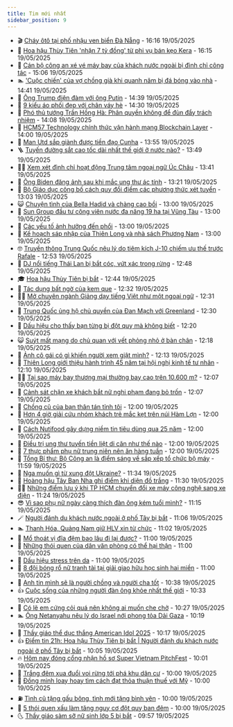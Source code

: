 ```yaml
---
title: Tim mới nhất
sidebar_position: 9
---
```


<!-- vnexpress-tin-moi-nhat:START -->
- 🎬 [Cháy ôtô tại phố nhậu ven biển Đà Nẵng](https://vnexpress.net/chay-oto-tai-pho-nhau-ven-bien-da-nang-4888034.html) - 16:16 19/05/2025
- 🐎 [Hoa hậu Thùy Tiên &#39;nhận 7 tỷ đồng&#39; từ phi vụ bán kẹo Kera](https://vnexpress.net/hoa-hau-thuy-tien-nhan-7-ty-dong-tu-phi-vu-ban-keo-kera-4888040.html) - 16:15 19/05/2025
- 🦍 [Cán bộ công an xé vé máy bay của khách nước ngoài bị đình chỉ công tác](https://vnexpress.net/can-bo-cong-an-xe-ve-may-bay-cua-khach-nuoc-ngoai-bi-dinh-chi-cong-tac-4888026.html) - 15:06 19/05/2025
- 🏊 [&#39;Cuộc chiến&#39; của vợ chồng già khi quanh năm bị đá bóng vào nhà](https://vnexpress.net/cuoc-chien-cua-vo-chong-gia-khi-quanh-nam-bi-da-bong-vao-nha-4887997.html) - 14:41 19/05/2025
- 🎊 [Ông Trump điện đàm với ông Putin](https://vnexpress.net/ong-trump-dien-dam-voi-ong-putin-4888012.html) - 14:39 19/05/2025
- 🎃 [9 kiểu áo phối đẹp với chân váy hè](https://vnexpress.net/9-kieu-ao-phoi-dep-voi-chan-vay-he-4880218.html) - 14:30 19/05/2025
- 🧰 [Phó thủ tướng Trần Hồng Hà: Phân quyền không để đùn đẩy trách nhiệm](https://vnexpress.net/pho-thu-tuong-tran-hong-ha-phan-quyen-khong-de-dun-day-trach-nhiem-4888001.html) - 14:08 19/05/2025
- 🔭 [HCM57 Technology chính thức vận hành mạng Blockchain Layer](https://vnexpress.net/hcm57-technology-chinh-thuc-van-hanh-mang-blockchain-layer-4888016.html) - 14:00 19/05/2025
- 🫶 [Man Utd sắp giành được tiền đạo Cunha](https://vnexpress.net/man-utd-sap-gianh-duoc-tien-dao-cunha-4888017.html) - 13:55 19/05/2025
- 🪜 [Tuyến đường sắt cao tốc dài nhất thế giới ở nước nào?](https://vnexpress.net/tuyen-duong-sat-cao-toc-dai-nhat-the-gioi-o-nuoc-nao-4887985.html) - 13:49 19/05/2025
- 👨‍🏫 [Xem xét đình chỉ hoạt động Trung tâm ngoại ngữ Úc Châu](https://vnexpress.net/xem-xet-dinh-chi-hoat-dong-trung-tam-ngoai-ngu-uc-chau-4888008.html) - 13:41 19/05/2025
- 🎊 [Ông Biden đăng ảnh sau khi mắc ung thư ác tính](https://vnexpress.net/ong-biden-dang-anh-sau-khi-mac-ung-thu-ac-tinh-4888005.html) - 13:21 19/05/2025
- 🎊 [Bộ Giáo dục công bố cách quy đổi điểm các phương thức xét tuyển](https://vnexpress.net/bo-giao-duc-cong-bo-cach-quy-doi-diem-xet-tuyen-dai-hoc-giua-cac-phuong-thuc-4888004.html) - 13:03 19/05/2025
- 😺 [Chuyện tình của Bella Hadid và chàng cao bồi](https://vnexpress.net/chuyen-tinh-cua-bella-hadid-va-chang-cao-boi-4886403.html) - 13:00 19/05/2025
- 🐘 [Sun Group đầu tư công viên nước đa năng 19 ha tại Vũng Tàu](https://vnexpress.net/sun-group-dau-tu-cong-vien-nuoc-da-nang-19-ha-tai-vung-tau-4887984.html) - 13:00 19/05/2025
- 🌁 [Các yếu tố ảnh hưởng đến phổi](https://vnexpress.net/cac-yeu-to-anh-huong-den-phoi-4887887.html) - 13:00 19/05/2025
- 🐲 [Kế hoạch sáp nhập của Thiên Long và nhà sách Phương Nam](https://vnexpress.net/ke-hoach-sap-nhap-cua-thien-long-va-nha-sach-phuong-nam-4886858.html) - 13:00 19/05/2025
- 🤓 [Truyền thông Trung Quốc nêu lý do tiêm kích J-10 chiếm ưu thế trước Rafale](https://vnexpress.net/truyen-thong-trung-quoc-neu-ly-do-tiem-kich-j-10-chiem-uu-the-truoc-rafale-4887877.html) - 12:53 19/05/2025
- 💪 [DJ nổi tiếng Thái Lan bị bắt cóc, vứt xác trong rừng](https://vnexpress.net/dj-noi-tieng-thai-lan-bi-bat-coc-vut-xac-trong-rung-4887986.html) - 12:48 19/05/2025
- 🎓 [Hoa hậu Thùy Tiên bị bắt](https://vnexpress.net/hoa-hau-thuy-tien-bi-bat-4886494.html) - 12:44 19/05/2025
- 🫣 [Tác dụng bất ngờ của kem que](https://vnexpress.net/tac-dung-bat-ngo-cua-kem-que-4887944.html) - 12:32 19/05/2025
- 🧑‍💻 [Mở chuyên ngành Giảng dạy tiếng Việt như một ngoại ngữ](https://vnexpress.net/mo-chuyen-nganh-giang-day-tieng-viet-nhu-mot-ngoai-ngu-4887958.html) - 12:31 19/05/2025
- 🐲 [Trung Quốc ủng hộ chủ quyền của Đan Mạch với Greenland](https://vnexpress.net/trung-quoc-ung-ho-chu-quyen-cua-dan-mach-voi-greenland-4887996.html) - 12:30 19/05/2025
- 🌝 [Dấu hiệu cho thấy bạn từng bị đột quỵ mà không biết](https://vnexpress.net/dau-hieu-cho-thay-ban-tung-bi-dot-quy-ma-khong-biet-4887908.html) - 12:20 19/05/2025
- 😺 [Suýt mất mạng do chủ quan với vết phỏng nhỏ ở bàn chân](https://vnexpress.net/suyt-mat-mang-do-chu-quan-voi-vet-phong-nho-o-ban-chan-4887872.html) - 12:18 19/05/2025
- 🐎 [Ảnh cô gái có gì khiến người xem giật mình?](https://vnexpress.net/cau-do-iq-thu-tai-tinh-mat-anh-co-gai-co-gi-khien-nguoi-xem-giat-minh-4885184.html) - 12:13 19/05/2025
- 🎡 [Thiên Long giới thiệu hành trình 45 năm tại hội nghị kinh tế tư nhân](https://vnexpress.net/thien-long-gioi-thieu-hanh-trinh-45-nam-tai-hoi-nghi-kinh-te-tu-nhan-4887998.html) - 12:10 19/05/2025
- 👨‍🏫 [Tại sao máy bay thương mại thường bay cao trên 10.600 m?](https://vnexpress.net/tai-sao-may-bay-thuong-mai-thuong-bay-cao-tren-10-600-m-4887619.html) - 12:07 19/05/2025
- 🦆 [Cảnh sát chặn xe khách bắt nữ nghi phạm đang bỏ trốn](https://vnexpress.net/canh-sat-chan-xe-khach-bat-nu-nghi-pham-dang-bo-tron-4887993.html) - 12:07 19/05/2025
- 🚦 [Chồng cũ của bạn thân tán tỉnh tôi](https://vnexpress.net/chong-cu-cua-ban-than-tan-tinh-toi-4887899.html) - 12:00 19/05/2025
- 💫 [Hơn 4 giờ giải cứu nhóm khách trẻ mắc kẹt trên núi Hàm Lợn](https://vnexpress.net/hon-4-gio-giai-cuu-nhom-khach-tre-mac-ket-tren-nui-ham-lon-4887815.html) - 12:00 19/05/2025
- 🎉 [Cách Nutifood gây dựng niềm tin tiêu dùng qua 25 năm](https://vnexpress.net/cach-nutifood-gay-dung-niem-tin-tieu-dung-qua-25-nam-4887995.html) - 12:00 19/05/2025
- 🌋 [Điều trị ung thư tuyến tiền liệt di căn như thế nào](https://vnexpress.net/dieu-tri-ung-thu-tuyen-tien-liet-di-can-nhu-the-nao-4887909.html) - 12:00 19/05/2025
- 🤖 [7 thực phẩm phụ nữ trung niên nên ăn hàng tuần](https://vnexpress.net/7-thuc-pham-phu-nu-trung-nien-nen-an-hang-tuan-4887779.html) - 12:00 19/05/2025
- 🦏 [Tổng Bí thư: Bộ Công an là điểm sáng về sắp xếp tổ chức bộ máy](https://vnexpress.net/tong-bi-thu-bo-cong-an-la-diem-sang-ve-sap-xep-to-chuc-bo-may-4887979.html) - 11:59 19/05/2025
- 🦩 [Nga muốn gì từ xung đột Ukraine?](https://vnexpress.net/nga-muon-gi-tu-xung-dot-ukraine-4887599.html) - 11:34 19/05/2025
- 👺 [Hoàng hậu Tây Ban Nha ghi điểm khi diện đồ trắng](https://vnexpress.net/hoang-hau-tay-ban-nha-ghi-diem-khi-dien-do-trang-4887790.html) - 11:30 19/05/2025
- 🧑‍🏫 [Những điểm lưu ý khi TP HCM chuyển đổi xe máy công nghệ sang xe điện](https://vnexpress.net/nhung-diem-luu-y-khi-tp-hcm-chuyen-doi-xe-may-cong-nghe-sang-xe-dien-4887955.html) - 11:24 19/05/2025
- 😎 [Vì sao phụ nữ ngày càng thích đàn ông kém tuổi mình?](https://vnexpress.net/vi-sao-phu-nu-ngay-cang-thich-dan-ong-kem-tuoi-minh-4887839.html) - 11:15 19/05/2025
- 🪄 [Người đánh du khách nước ngoài ở phố Tây bị bắt](https://vnexpress.net/nguoi-danh-du-khach-nuoc-ngoai-o-pho-tay-bi-bat-4887980.html) - 11:06 19/05/2025
- 🏊 [Thanh Hóa, Quảng Nam giữ HLV xin từ chức](https://vnexpress.net/thanh-hoa-quang-nam-giu-hlv-xin-tu-chuc-4887975.html) - 11:02 19/05/2025
- 💃 [Mổ thoát vị đĩa đệm bao lâu đi lại được?](https://vnexpress.net/mo-thoat-vi-dia-dem-bao-lau-di-lai-duoc-4887956.html) - 11:00 19/05/2025
- 🦆 [Những thói quen của dân văn phòng có thể hại thận](https://vnexpress.net/nhung-thoi-quen-cua-dan-van-phong-co-the-hai-than-4887948.html) - 11:00 19/05/2025
- 🎊 [Dấu hiệu stress trên da](https://vnexpress.net/dau-hieu-stress-tren-da-4887772.html) - 11:00 19/05/2025
- 👺 [8 đội bóng rổ nữ tranh tài tại giải giao hữu học sinh hai miền](https://vnexpress.net/8-doi-bong-ro-nu-tranh-tai-tai-giai-giao-huu-hoc-sinh-hai-mien-4886508.html) - 11:00 19/05/2025
- 🎡 [Anh tin mình sẽ là người chồng và người cha tốt](https://vnexpress.net/anh-tin-minh-se-la-nguoi-chong-va-nguoi-cha-tot-4887687.html) - 10:38 19/05/2025
- 👍 [Cuộc sống của những người đàn ông khỏe nhất thế giới](https://vnexpress.net/cuoc-song-cua-nhung-nguoi-dan-ong-khoe-nhat-the-gioi-4887868.html) - 10:33 19/05/2025
- 🐎 [Có lẽ em cứng cỏi quá nên không ai muốn che chở](https://vnexpress.net/co-le-em-cung-coi-qua-nen-khong-ai-muon-che-cho-4887688.html) - 10:27 19/05/2025
- 🏊 [Ông Netanyahu nêu lý do Israel nới phong tỏa Dải Gaza](https://vnexpress.net/ong-netanyahu-neu-ly-do-israel-noi-phong-toa-dai-gaza-4887914.html) - 10:19 19/05/2025
- 🦩 [Thầy giáo thể dục thắng American Idol 2025](https://vnexpress.net/thay-giao-the-duc-thang-american-idol-2025-4887865.html) - 10:17 19/05/2025
- 👍 [Điểm tin 21h: Hoa hậu Thùy Tiên bị bắt | Người đánh du khách nước ngoài ở phố Tây bị bắt](https://vnexpress.net/diem-tin-21h-hoa-hau-thuy-tien-bi-bat-nguoi-danh-du-khach-nuoc-ngoai-o-pho-tay-bi-bat-4887969.html) - 10:05 19/05/2025
- 🔥 [Hôm nay đóng cổng nhận hồ sơ Super Vietnam PitchFest](https://vnexpress.net/hom-nay-dong-cong-nhan-ho-so-super-vietnam-pitchfest-4887922.html) - 10:01 19/05/2025
- 💄 [Trắng đêm xua đuổi voi rừng tới phá khu dân cư](https://vnexpress.net/trang-dem-xua-duoi-voi-rung-toi-pha-khu-dan-cu-4887509.html) - 10:00 19/05/2025
- 🤡 [Đồng minh loay hoay tìm cách đạt thỏa thuận thuế với Mỹ](https://vnexpress.net/dong-minh-loay-hoay-tim-cach-dat-thoa-thuan-thue-voi-my-4887918.html) - 10:00 19/05/2025
- ⛽️ [Tình cũ tặng gấu bông, tình mới tặng bình yên](https://vnexpress.net/tinh-cu-tang-gau-bong-tinh-moi-tang-binh-yen-4887939.html) - 10:00 19/05/2025
- 🚀 [5 thói quen xấu làm tăng nguy cơ đột quỵ ban đêm](https://vnexpress.net/5-thoi-quen-xau-lam-tang-nguy-co-dot-quy-ban-dem-4887933.html) - 10:00 19/05/2025
- 🌜 [Thầy giáo sàm sỡ nữ sinh lớp 5 bị bắt](https://vnexpress.net/thay-giao-sam-so-nu-sinh-lop-5-bi-bat-4887960.html) - 09:57 19/05/2025<!-- vnexpress-tin-moi-nhat:END -->

